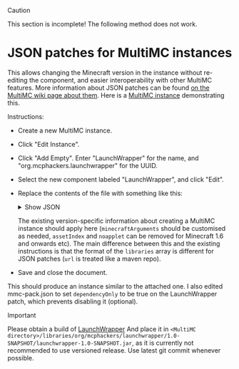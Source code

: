 > [!CAUTION]
> This section is incomplete! The following method does not work.

# JSON patches for MultiMC instances
This allows changing the Minecraft version in the instance without re-editing the component, and easier interoperability with other MultiMC features. More information about JSON patches can be found [on the MultiMC wiki page about them](https://github.com/MultiMC/Launcher/wiki/JSON-Patches). Here is a [MultiMC instance](https://github.com/MCPHackers/LaunchWrapper/files/11588554/LaunchWrapperMCP-MultiMC.zip) demonstrating this.

Instructions:
- Create a new MultiMC instance.
- Click "Edit Instance".
- Click "Add Empty". Enter "LaunchWrapper" for the name, and "org.mcphackers.launchwrapper" for the UUID.
- Select the new component labeled "LaunchWrapper", and click "Edit".
- Replace the contents of the file with something like this:
    <details>
    <summary>Show JSON</summary>

    ```json
    {
        "+traits": [
            "noapplet"
        ],
        "assetIndex": {
            "id": "empty",
            "sha1": "62ea787c1f800c091b98678b050453a5ae59d7bc",
            "size": 14,
            "totalSize": 0,
            "url": "https://mcphackers.github.io/assets/empty.json"
        },
        "libraries": [
            {
                "name": "org.mcphackers:launchwrapper:1.0-SNAPSHOT"
            },
            {
                "name": "org.ow2.asm:asm:9.2",
                "url": "https://repo1.maven.org/maven2/"
            },
            {
                "name": "org.ow2.asm:asm-tree:9.2",
                "url": "https://repo1.maven.org/maven2/"
            },
            {
                "name": "org.json:json:20230311",
                "url": "https://mcphackers.github.io/libraries/"
            },
            {
                "name": "org.mcphackers.rdi:rdi:1.0",
                "url": "https://mcphackers.github.io/libraries/"
            }
        ],
        "mainClass": "org.mcphackers.launchwrapper.Launch",
        "minecraftArguments": "--username ${auth_player_name} --session ${auth_session} --gameDir ${game_directory} --assetsDir ${game_assets}",
        "requires": [
            {
                "uid": "net.minecraft"
            }
        ],
        "formatVersion": 1,
        "name": "LaunchWrapper",
        "uid": "org.mcphackers.launchwrapper",
        "version": "1.0.0"
    }
    ```

    </details>

    The existing version-specific information about creating a MultiMC instance should apply here (`minecraftArguments` should be customised as needed, `assetIndex` and `noapplet` can be removed for Minecraft 1.6 and onwards etc). The main difference between this and the existing instructions is that the format of the `libraries` array is different for JSON patches (`url` is treated like a maven repo).

- Save and close the document.

This should produce an instance similar to the attached one. I also edited mmc-pack.json to set `dependencyOnly` to be true on the LaunchWrapper patch, which prevents disabling it (optional).

> [!IMPORTANT]
> Please obtain a build of [LaunchWrapper](https://github.com/MCPHackers/LaunchWrapper) And place it in `<MultiMC directory>/libraries/org/mcphackers/launchwrapper/1.0-SNAPSHOT/launchwrapper-1.0-SNAPSHOT.jar`, as it is currently not recommended to use versioned release. Use latest git commit whenever possible.
